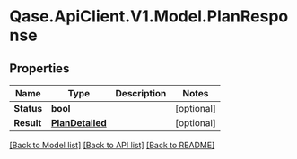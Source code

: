 # Qase.ApiClient.V1.Model.PlanResponse

## Properties

Name | Type | Description | Notes
------------ | ------------- | ------------- | -------------
**Status** | **bool** |  | [optional] 
**Result** | [**PlanDetailed**](PlanDetailed.md) |  | [optional] 

[[Back to Model list]](../../README.md#documentation-for-models) [[Back to API list]](../../README.md#documentation-for-api-endpoints) [[Back to README]](../../README.md)

